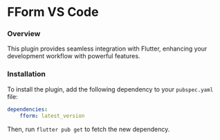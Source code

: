 # FForm VS Code

### Overview

This plugin provides seamless integration with Flutter, enhancing your development workflow with powerful features.

### Installation

To install the plugin, add the following dependency to your `pubspec.yaml` file:

```yaml
dependencies:
    fform: latest_version
```

Then, run `flutter pub get` to fetch the new dependency.